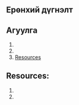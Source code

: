 # 
## Ерөнхий дүгнэлт
## Агуулга
1. []()
2. []()
3. [Resources](#resources)
###
###
## Resources:
1. []()
2. []()
